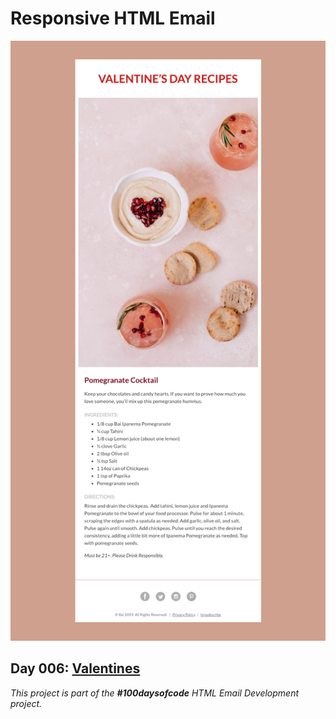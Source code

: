 # Responsive HTML Email

![Email template screenshot](screenshots/desktop_ss.png)

<h2>Day 006: 
<a href="https://venuslangmuir.github.io/valentines/">Valentines</a></h2>

_This project is part of the __#100daysofcode__ HTML Email Development project._
